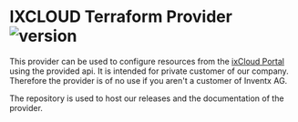 # IXCLOUD Terraform Provider ![version](https://img.shields.io/badge/version-1.4.2-blue)

This provider can be used to configure resources from the [ixCloud Portal](https://portal.ixcloud.ch)
using the provided api. It is intended for private customer of our company. Therefore the provider is of no use if you
aren't a customer of Inventx AG.

The repository is used to host our releases and the documentation of the provider.
